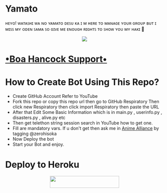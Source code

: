 # Yamato
ʜᴇʏᴏ! ᴡᴀᴛᴀꜱʜɪ ᴡᴀ ɴᴏ ʏᴀᴍᴀᴛᴏ ᴅᴇꜱᴜ ᴋᴀ 
ɪ ᴍ ʜᴇʀᴇ ᴛᴏ ᴍᴀɴᴀɢᴇ ʏᴏᴜʀ ɢʀᴏᴜᴘ
ʙᴜᴛ ɪ ᴍɪꜱꜱ ᴍʏ ᴏᴅᴇɴ ꜱᴀᴍᴀ ꜱᴏ ɢɪᴠᴇ ᴍᴇ ᴇɴᴏᴜɢʜ ʀɪɢʜᴛꜱ ᴛᴏ ꜱʜᴏᴡ ʏᴏᴜ ᴍʏ ʜᴀᴋɪ
💖
<p align="center">
  <img src="https://telegra.ph/file/d5b1b51e1d25769965732.jpg">
</p>

# [•Boa Hancock Support•](https://t.me/ahjin_network)
# How to Create Bot Using This Repo?
* Create GitHub Account Refer to YouTube
* Fork this repo or copy this repo url then go to GitHub Respiratory Then click new Respiratory then click import Respiratory then paste the URL
* After that Edit Some Basic Information which is in main.py , userinfo.py , disasters.py , alive.py etc 
* Then get telethon string session search in YouTube how to get one.
* Fill are mandatory vars. If u don't get then ask me in [Anime Alliance](https://t.me/straydogs) by tagging @zerohisoka
* Now  Deploy the bot 
* Start your Bot and enjoy.
# Deploy to Heroku
<p align="center"><a href="https://heroku.com/deploy?template=https://github.com/MugiwaranoKizoku/Yamato"> <img src="https://img.shields.io/badge/Deploy%20To%20Heroku-black?style=for-the-badge&logo=heroku" width="220" height="38.45"/></a></p>
 



